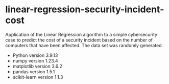 # linear-regression-security-incident-cost

Application of the Linear Regression algorithm to a simple cybersecurity case to predict the cost of a security incident based on the number of computers that have been affected. 
The data set was randomly generated. 

- Python version 3.9.13
- numpy version 1.23.4
- matplotlib version 3.6.2
- pandas version 1.5.1
- scikit-learn version 1.1.3
